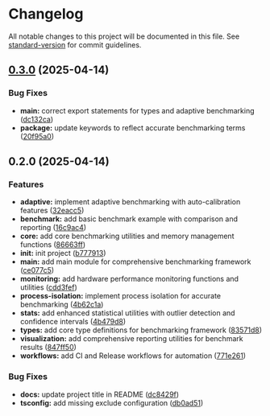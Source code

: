 # Changelog

All notable changes to this project will be documented in this file. See [standard-version](https://github.com/conventional-changelog/standard-version) for commit guidelines.

## [0.3.0](https://github.com/fuzzy-st/results/compare/v0.2.0...v0.3.0) (2025-04-14)


### Bug Fixes

* **main:** correct export statements for types and adaptive benchmarking ([dc132ca](https://github.com/fuzzy-st/results/commit/dc132ca2867d9d1d1971e12103918b436a7731c4))
* **package:** update keywords to reflect accurate benchmarking terms ([20f95a0](https://github.com/fuzzy-st/results/commit/20f95a0f81ec0091f2c7adc8386accf952a7852e))

## 0.2.0 (2025-04-14)


### Features

* **adaptive:** implement adaptive benchmarking with auto-calibration features ([32eacc5](https://github.com/fuzzy-st/results/commit/32eacc51293e0f5827bd777150079da4f53c5e65))
* **benchmark:** add basic benchmark example with comparison and reporting ([16c9ac4](https://github.com/fuzzy-st/results/commit/16c9ac45f4cd77c561b4e963da80d137609fe4ec))
* **core:** add core benchmarking utilities and memory management functions ([86663ff](https://github.com/fuzzy-st/results/commit/86663ff6889f2ce1c7d901576aa4cda258835305))
* **init:** init project ([b777913](https://github.com/fuzzy-st/results/commit/b7779136988b05939dee44f797a93bf81d84b0d8))
* **main:** add main module for comprehensive benchmarking framework ([ce077c5](https://github.com/fuzzy-st/results/commit/ce077c59c079d2ea2ce98d66f4d1f52b7331de10))
* **monitoring:** add hardware performance monitoring functions and utilities ([cdd3fef](https://github.com/fuzzy-st/results/commit/cdd3fefeca06944f66811c445b0d59f4dc45d9ac))
* **process-isolation:** implement process isolation for accurate benchmarking ([4b62c1a](https://github.com/fuzzy-st/results/commit/4b62c1a286519baf4a1b8bde07e887b1fd8913ec))
* **stats:** add enhanced statistical utilities with outlier detection and confidence intervals ([4b479d8](https://github.com/fuzzy-st/results/commit/4b479d8b53d1837f7bb485c9185b93c964ee288e))
* **types:** add core type definitions for benchmarking framework ([83571d8](https://github.com/fuzzy-st/results/commit/83571d8da7f73ab3c68f1f43841a571a2c864817))
* **visualization:** add comprehensive reporting utilities for benchmark results ([847ff50](https://github.com/fuzzy-st/results/commit/847ff50f8d71f6603c897d56a33f5559fed62951))
* **workflows:** add CI and Release workflows for automation ([771e261](https://github.com/fuzzy-st/results/commit/771e2613b9ca718386e7d41640965acdb79d7f1b))


### Bug Fixes

* **docs:** update project title in README ([dc8429f](https://github.com/fuzzy-st/results/commit/dc8429f06be02d7b26dfa618e48a640f5dcaab92))
* **tsconfig:** add missing exclude configuration ([db0ad51](https://github.com/fuzzy-st/results/commit/db0ad516792ee66b870aa1216fe00456edfa8bd2))
